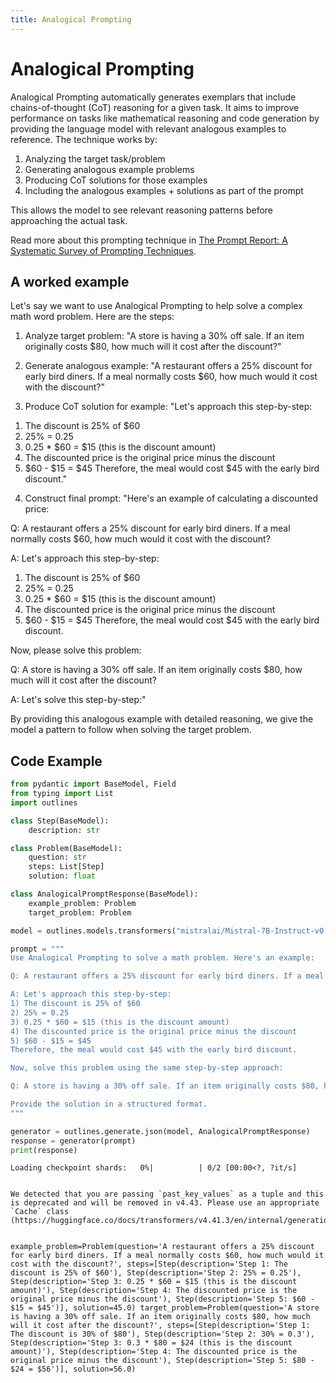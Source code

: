 ```yaml
---
title: Analogical Prompting
---
```


# Analogical Prompting


Analogical Prompting automatically generates exemplars that include chains-of-thought (CoT) reasoning for a given task. It aims to improve performance on tasks like mathematical reasoning and code generation by providing the language model with relevant analogous examples to reference. The technique works by:

1. Analyzing the target task/problem
2. Generating analogous example problems 
3. Producing CoT solutions for those examples
4. Including the analogous examples + solutions as part of the prompt

This allows the model to see relevant reasoning patterns before approaching the actual task.

Read more about this prompting technique in [The Prompt Report: A Systematic Survey of Prompting Techniques](https://arxiv.org/abs/2406.06608).
    

## A worked example


Let's say we want to use Analogical Prompting to help solve a complex math word problem. Here are the steps:

1. Analyze target problem: 
"A store is having a 30% off sale. If an item originally costs $80, how much will it cost after the discount?"

2. Generate analogous example:
"A restaurant offers a 25% discount for early bird diners. If a meal normally costs $60, how much would it cost with the discount?"

3. Produce CoT solution for example:
"Let's approach this step-by-step:
1) The discount is 25% of $60
2) 25% = 0.25
3) 0.25 * $60 = $15 (this is the discount amount)
4) The discounted price is the original price minus the discount
5) $60 - $15 = $45
Therefore, the meal would cost $45 with the early bird discount."

4. Construct final prompt:
"Here's an example of calculating a discounted price:

Q: A restaurant offers a 25% discount for early bird diners. If a meal normally costs $60, how much would it cost with the discount?

A: Let's approach this step-by-step:
1) The discount is 25% of $60
2) 25% = 0.25
3) 0.25 * $60 = $15 (this is the discount amount)
4) The discounted price is the original price minus the discount
5) $60 - $15 = $45
Therefore, the meal would cost $45 with the early bird discount.

Now, please solve this problem:

Q: A store is having a 30% off sale. If an item originally costs $80, how much will it cost after the discount?

A: Let's solve this step-by-step:"

By providing this analogous example with detailed reasoning, we give the model a pattern to follow when solving the target problem.
    
## Code Example





```python
from pydantic import BaseModel, Field
from typing import List
import outlines

class Step(BaseModel):
    description: str

class Problem(BaseModel):
    question: str
    steps: List[Step]
    solution: float

class AnalogicalPromptResponse(BaseModel):
    example_problem: Problem
    target_problem: Problem

model = outlines.models.transformers("mistralai/Mistral-7B-Instruct-v0.1", device="cuda")

prompt = """
Use Analogical Prompting to solve a math problem. Here's an example:

Q: A restaurant offers a 25% discount for early bird diners. If a meal normally costs $60, how much would it cost with the discount?

A: Let's approach this step-by-step:
1) The discount is 25% of $60
2) 25% = 0.25
3) 0.25 * $60 = $15 (this is the discount amount)
4) The discounted price is the original price minus the discount
5) $60 - $15 = $45
Therefore, the meal would cost $45 with the early bird discount.

Now, solve this problem using the same step-by-step approach:

Q: A store is having a 30% off sale. If an item originally costs $80, how much will it cost after the discount?

Provide the solution in a structured format.
"""

generator = outlines.generate.json(model, AnalogicalPromptResponse)
response = generator(prompt)
print(response)
```


    Loading checkpoint shards:   0%|          | 0/2 [00:00<?, ?it/s]


    We detected that you are passing `past_key_values` as a tuple and this is deprecated and will be removed in v4.43. Please use an appropriate `Cache` class (https://huggingface.co/docs/transformers/v4.41.3/en/internal/generation_utils#transformers.Cache)


    example_problem=Problem(question='A restaurant offers a 25% discount for early bird diners. If a meal normally costs $60, how much would it cost with the discount?', steps=[Step(description='Step 1: The discount is 25% of $60'), Step(description='Step 2: 25% = 0.25'), Step(description='Step 3: 0.25 * $60 = $15 (this is the discount amount)'), Step(description='Step 4: The discounted price is the original price minus the discount'), Step(description='Step 5: $60 - $15 = $45')], solution=45.0) target_problem=Problem(question='A store is having a 30% off sale. If an item originally costs $80, how much will it cost after the discount?', steps=[Step(description='Step 1: The discount is 30% of $80'), Step(description='Step 2: 30% = 0.3'), Step(description='Step 3: 0.3 * $80 = $24 (this is the discount amount)'), Step(description='Step 4: The discounted price is the original price minus the discount'), Step(description='Step 5: $80 - $24 = $56')], solution=56.0)

